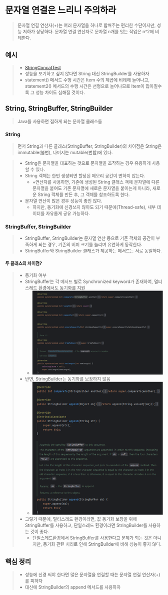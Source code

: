 # 문자열 연결은 느리니 주의하라
> 문자열 연결 연산자(+)는 여러 문자열을 하나로 합쳐주는 편리한 수단이지만, 성능 저하가 상당하다. 문자열 연결 연산자로 문자열 n개를 잇는 작업은 n^2에 비례한다.

## 예시
> - [StringConcatTest](StringConcatTest.java)
> - 성능을 포기하고 싶지 않다면 String 대신 StringBuilder를 사용하자
> - statement() 메서드 수행 시간은 Item 수의 제곱에 비례해 늘어나고, statement2() 메서드의 수행 시간은 선형으로 늘어나므로 Item이 많아질수록 그 성능 차이도 심해질 것이다.

## String, StringBuffer, StringBuilder
> Java를 사용하면 접하게 되는 문자열 클래스들
### String
> 먼저 String과 다른 클래스(StringBuffer, StringBuilder)의 차이점은 String은 immutable(불변), 나머지는 mutable(변함)에 있다.

> - String은 문자열을 대표하는 것으로 문자열을 조작하는 경우 유용하게 사용할 수 있다.
> - String 객체는 한번 생성되면 할당된 메모리 공간이 변하지 않는다.
>   - +연산자를 사용하면, 기존에 생성된 String 클래스 객체 문자열에 다른 문자열을 붙여도 기존 문자열에 새로운 문자열을 붙이는게 아니라, 새로운 String 객체를 만든 후, 그 객체를 참조하도록 한다.
> - 문자열 연산이 많은 경우 성능이 좋진 않다.
>   - 하지만, 동기화에 신경쓰지 않아도 되기 때문에(Thread-safe), 내부 데이터를 자유롭게 공유 가능하다.

### StringBuffer, StringBuilder
> - StringBuffer, StringBuilder는 문자열 연산 등으로 기존 객체의 공간이 부족하게 되는 경우, 기존의 버퍼 크기를 늘리며 유연하게 동작한다.
> - StringBuffer와 StringBuilder 클래스가 제공하는 메서드는 서로 동일하다.

#### 두 클래스의 차이점?
> - 동기화 여부
> - StringBuffer는 각 메서드 별로 Synchronized keyword가 존재하여, 멀티스레드 환경에서도 동기화를 지원
>   - ![img.png](img.png)
> - 반면, StringBuilder는 동기화를 보장하지 않음
>   - ![img_1.png](img_1.png)
> - 그렇기 때문에, 멀티스레드 환경이라면, 값 동기화 보장을 위해 StringBuffer를 사용하고, 단일스레드 환경이라면 StringBuilder를 사용하는 것이 좋다.
>   - 단일스레드환경에서 StringBuffer를 사용한다고 문제가 되는 것은 아니지만, 동기화 관련 처리로 인해 StringBuilder에 비해 성능이 좋지 않다.

## 핵심 정리
> - 성능에 신경 써야 한다면 많은 문자열을 연결할 때는 문자열 연결 연산자(+)를 피하자
> - 대신에 StringBuilder의 append 메서드를 사용하자